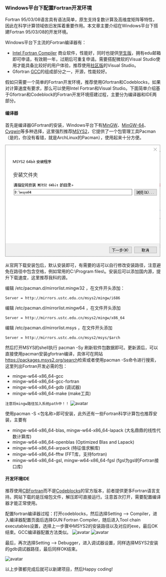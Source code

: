 ### Windows平台下配置Fortran开发环境
Fortran 95/03/08语言具有语法简单，原生支持复数计算及高维度矩阵等特性，因此在科学计算领域依旧发挥着重要作用。本文章主要介绍在Windows平台下搭建Fortran 95/03/08的开发环境。

Windows平台下主流的Fortran编译器有：
* [Intel Fortran Compiler](https://software.intel.com/en-us/fortran-compilers) 商业软件，性能好，同时也提供[学生版](https://software.intel.com/en-us/parallel-studio-xe/choose-download#students)，拥有edu邮箱即可申请，有效期一年，过期后可重复申请。需要搭配微软的Visual Studio使用才能具备比较好的用户体验，推荐使用[社区版](https://visualstudio.microsoft.com/vs/community/)的Visual Studio。
* Gfortran [GCC](gcc.gnu.org/)的组成部分之一，开源，性能较好。

假如只需要一个简单的Fortran开发环境，推荐使用Gfortran和Codeblocks，如果对计算速度有要求，那么可以使用Intel Fortran和Visual Studio。下面简单介绍基于Gfortran和Codeblock的Fortran开发环境搭建过程，主要分为编译器和IDE两部分。

#### 编译器
首先是编译器GFortran的安装，Windows平台下有[MinGW](http://www.mingw.org/)、[MinGW-64](http://mingw-w64.org/doku.php)、[Cygwin](https://www.cygwin.com)等多种选择，这里强烈推荐[MSYS2](https://www.msys2.org/)，它提供了一个包管理工具Pacman（是的，你没有看错，就是ArchLinux的Pacman），使用起来十分方便。

![avatar](/images/msys2_install.png)

从官网下载安装包后，默认安装即可，有需要的话可以自行修改安装路径，注意避免在路径中包含空格，例如常用的C:\Program files\。安装后可以添加国内源，提升下载速度，这里推荐我科的源。

编辑 /etc/pacman.d/mirrorlist.mingw32 ，在文件开头添加：
```
Server = http://mirrors.ustc.edu.cn/msys2/mingw/i686
```
编辑 /etc/pacman.d/mirrorlist.mingw64 ，在文件开头添加
```
Server = http://mirrors.ustc.edu.cn/msys2/mingw/x86_64
````
编辑 /etc/pacman.d/mirrorlist.msys ，在文件开头添加
```
Server = http://mirrors.ustc.edu.cn/msys2/msys/$arch
```
然后打开MSYS的shell执行 pacman -Sy 刷新软件包数据即可。更新源后，可以直接使用pacman安装gfortran编译，具体可在网站<https://packages.msys2.org/search>检索或者使用pacman -Ss命令进行搜索，这里列出Fortran开发必需的包：
* mingw-w64-x86_64-gcc
* mingw-w64-x86_64-gcc-fortran
* mingw-w64-x86_64-gdb (调试器)
* mingw-w64-x86_64-make (make工具)

`注意将mingw路径加入系统path中！！`
![avatar](/images/MSYS_1.png)

使用pacman -S <包名称>即可安装，此外还有一些Fortran科学计算包也推荐安装，主要有
* mingw-w64-x86_64-blas, mingw-w64-x86_64-lapack (大名鼎鼎的线性代数计算库)
* mingw-w64-x86_64-openblas (Optimized Blas and Lapack)
* mingw-w64-x86_64-arpack (特征值求解库)
* mingw-w64-x86_64-fftw (FFT库，支持fortran)
* mingw-w64-x86_64-gsl, mingw-w64-x86_64-fgsl (fgsl为gsl的Fortran接口库)

#### 开发环境IDE
推荐使用[CBFortran](http://cbfortran.sourceforge.net/)而不是[Codeblocks](http://www.codeblocks.org/)的官方版本，前者提供更多Fortran语言支持。网站下载的是压缩包文件，解压即可直接运行。注意首次打开，需要配置编译器才能正常使用。

配置fortran编译器过程：打开codeblocks，然后选择Setting --> Compiler，进入编译器配置页面后选择GUN Fortran Compiler，随后进入Tool chain executables设置，选择上一步骤中MSYS2的安装路径以及对应的exe，最后OK结束。GCC编译器配置方法类似。
![avatar](/images/codeblocks_1.png)
![avatar](/images/codeblocks_2.png)

最后，再次选择Setting --> Debugger，进入调试器设置，同样选择MSYS2安装的gdb调试器路径，最后同样OK结束。

![avatar](/images/codeblocks_3.png)

以上步骤都完成后就可以新建项目，然后Happy coding!